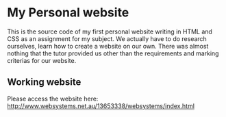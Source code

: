 # My Personal website
This is the source code of my first personal website writing in HTML and CSS as an assignment for my subject. We actually have to do research ourselves, learn how to create a website on our own. There was almost nothing that the tutor provided us other than the requirements and marking criterias for our website.


## Working website
Please access the website here: http://www.websystems.net.au/13653338/websystems/index.html